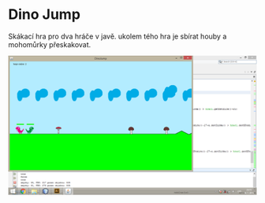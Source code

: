 # Dino Jump
Skákací hra pro dva hráče v javě. ukolem tého hra je sbírat houby a mohomůrky přeskakovat.

[![Dino Jump](https://github.com/731mat/Dino-Jump/blob/master/PrtSc/3.png)](https://github.com/731mat/Dino-Jump/blob/master/)
